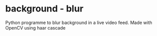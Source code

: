 # background - blur

Python programme to blur background in a live video feed.
Made with OpenCV using haar cascade

